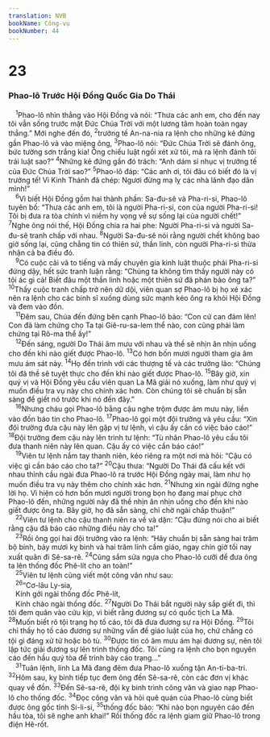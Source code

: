```yaml
---
translation: NVB
bookName: Công-vụ 
bookNumber: 44
---
```


<div class="title"><h1>23</h1><h3>Phao-lô Trước Hội Đồng Quốc Gia Do Thái </h3></div>
<span class="verse cong_23_1"> <sup>1</sup>Phao-lô nhìn thẳng vào Hội Đồng và nói: “Thưa các anh em, cho đến nay tôi vẫn sống trước mặt Đức Chúa Trời với một lương tâm hoàn toàn ngay thẳng.” Mới nghe đến đó, </span>
<span class="verse cong_23_2"><sup>2</sup>trưởng tế An-na-nia ra lệnh cho những kẻ đứng gần Phao-lô vả vào miệng ông, </span>
<span class="verse cong_23_3"><sup>3</sup>Phao-lô nói: “Đức Chúa Trời sẽ đánh ông, bức tường sơn trắng kia! Ông chiếu luật ngồi xét xử tôi, mà ra lệnh đánh tôi trái luật sao?” </span>
<span class="verse cong_23_4"><sup>4</sup>Những kẻ đứng gần đó trách: “Anh dám sỉ nhục vị trưởng tế của Đức Chúa Trời sao?” </span>
<span class="verse cong_23_5"><sup>5</sup>Phao-lô đáp: “Các anh ơi, tôi đâu có biết đó là vị trưởng tế! Vì Kinh Thánh đã chép: Ngươi đừng mạ lỵ các nhà lãnh đạo dân mình!” <br/></span>
<span class="verse cong_23_6"> <sup>6</sup>Vì biết Hội Đồng gồm hai thành phần: Sa-đu-sê và Pha-ri-si, Phao-lô tuyên bố: “Thưa các anh em, tôi là người Pha-ri-si, con của người Pha-ri-si! Tôi bị đưa ra tòa chính vì niềm hy vọng về sự sống lại của người chết!” </span>
<span class="verse cong_23_7"><sup>7</sup>Nghe ông nói thế, Hội Đồng chia ra hai phe: Người Pha-ri-si và người Sa-đu-sê tranh chấp với nhau. </span>
<span class="verse cong_23_8"><sup>8</sup>Người Sa-đu-sê nói rằng người chết không bao giờ sống lại, cũng chẳng tin có thiên sứ, thần linh, còn người Pha-ri-si thừa nhận cả ba điều đó. <br/></span>
<span class="verse cong_23_9"> <sup>9</sup>Có cuộc cãi vã to tiếng và mấy chuyên gia kinh luật thuộc phái Pha-ri-si đứng dậy, hết sức tranh luận rằng: “Chúng ta không tìm thấy người này có tội ác gì cả! Biết đâu một thần linh hoặc một thiên sứ đã phán bảo ông ta?” </span>
<span class="verse cong_23_10"><sup>10</sup>Thấy cuộc tranh chấp trở nên dữ dội, viên quan sợ Phao-lô bị họ xé xác nên ra lệnh cho các binh sĩ xuống dùng sức mạnh kéo ông ra khỏi Hội Đồng và đem vào đồn. <br/></span>
<span class="verse cong_23_11"> <sup>11</sup>Đêm sau, Chúa đến đứng bên cạnh Phao-lô bảo: “Con cứ can đảm lên! Con đã làm chứng cho Ta tại Giê-ru-sa-lem thể nào, con cũng phải làm chứng tại Rô-ma thể ấy!” <br/></span>
<span class="verse cong_23_12"> <sup>12</sup>Đến sáng, người Do Thái âm mưu với nhau và thề sẽ nhịn ăn nhịn uống cho đến khi nào giết được Phao-lô. </span>
<span class="verse cong_23_13"><sup>13</sup>Có hơn bốn mươi người tham gia âm mưu ám sát này. </span>
<span class="verse cong_23_14"><sup>14</sup>Họ đến trình với các thượng tế và các trưởng lão: “Chúng tôi đã thề sẽ tuyệt thực cho đến khi nào giết được Phao-lô. </span>
<span class="verse cong_23_15"><sup>15</sup>Bây giờ, xin quý vị và Hội Đồng yêu cầu viên quan La Mã giải nó xuống, làm như quý vị muốn điều tra vụ này cho chính xác hơn. Còn chúng tôi sẽ chuẩn bị sẵn sàng để giết nó trước khi nó đến đây.” <br/></span>
<span class="verse cong_23_16"> <sup>16</sup>Nhưng cháu gọi Phao-lô bằng cậu nghe trộm được âm mưu này, liền vào đồn báo tin cho Phao-lô. </span>
<span class="verse cong_23_17"><sup>17</sup>Phao-lô gọi một đội trưởng và yêu cầu: “Xin đội trưởng đưa cậu này lên gặp vị tư lệnh, vì cậu ấy cần có việc báo cáo!” </span>
<span class="verse cong_23_18"><sup>18</sup>Đội trưởng đem cậu này lên trình tư lệnh: “Tù nhân Phao-lô yêu cầu tôi đưa thanh niên này lên quan. Cậu ấy có việc cần báo cáo!” <br/></span>
<span class="verse cong_23_19"> <sup>19</sup>Viên tư lệnh nắm tay thanh niên, kéo riêng ra một nơi mà hỏi: “Cậu có việc gì cần báo cáo cho ta?” </span>
<span class="verse cong_23_20"><sup>20</sup>Cậu thưa: “Người Do Thái đã cấu kết với nhau thỉnh cầu ngài đưa Phao-lô ra trước Hội Đồng ngày mai, làm như họ muốn điều tra vụ này thêm cho chính xác hơn. </span>
<span class="verse cong_23_21"><sup>21</sup>Nhưng xin ngài đừng nghe lời họ. Vì hiện có hơn bốn mươi người trong bọn họ đang mai phục chờ Phao-lô đến, những người này đã thề nhịn ăn nhịn uống cho đến khi nào giết được ông ta. Bây giờ, họ đã sẵn sàng, chỉ chờ ngài chấp thuận!” <br/></span>
<span class="verse cong_23_22"> <sup>22</sup>Viên tư lệnh cho cậu thanh niên ra về và dặn: “Cậu đừng nói cho ai biết rằng cậu đã báo cáo những điều này cho ta!” <br/></span>
<span class="verse cong_23_23"> <sup>23</sup>Rồi ông gọi hai đội trưởng vào ra lệnh: “Hãy chuẩn bị sẵn sàng hai trăm bộ binh, bảy mươi kỵ binh và hai trăm lính cầm giáo, ngay chín giờ tối nay xuất quân đi Sê-sa-rê. </span>
<span class="verse cong_23_24"><sup>24</sup>Cũng sắm sửa ngựa cho Phao-lô cưỡi để đưa ông ta lên thống đốc Phê-lít cho an toàn!” <br/></span>
<span class="verse cong_23_25"> <sup>25</sup>Viên tư lệnh cũng viết một công văn như sau: <br/></span>
<span class="verse cong_23_26"> <sup>26</sup>“Cơ-lâu Ly-sia, <br/> Kính gởi ngài thống đốc Phê-lít, <br/> Kính chào ngài thống đốc. </span>
<span class="verse cong_23_27"><sup>27</sup>Người Do Thái bắt người này sắp giết đi, thì tôi đem quân vào cứu kịp, vì biết rằng đương sự có quốc tịch La Mã. </span>
<span class="verse cong_23_28"><sup>28</sup>Muốn biết rõ tội trạng họ tố cáo, tôi đã đưa đương sự ra Hội Đồng. </span>
<span class="verse cong_23_29"><sup>29</sup>Tôi chỉ thấy họ tố cáo đương sự những vấn đề giáo luật của họ, chứ chẳng có tội gì đáng xử tử hoặc bỏ tù. </span>
<span class="verse cong_23_30"><sup>30</sup>Được tin có âm mưu ám hại đương sự, nên tôi lập tức giải đương sự lên trình thống đốc. Tôi cũng ra lệnh cho bọn nguyên cáo đến hầu quý tòa để trình bày cáo trạng…” <br/></span>
<span class="verse cong_23_31"> <sup>31</sup>Tuân lệnh, lính La Mã đang đêm đưa Phao-lô xuống tận An-ti-ba-tri. </span>
<span class="verse cong_23_32"><sup>32</sup>Hôm sau, kỵ binh tiếp tục đem ông đến Sê-sa-rê, còn các đơn vị khác quay về đồn. </span>
<span class="verse cong_23_33"><sup>33</sup>Đến Sê-sa-rê, đội kỵ binh trình công văn và giao nạp Phao-lô cho thống đốc. </span>
<span class="verse cong_23_34"><sup>34</sup>Đọc công văn và hỏi quê quán của Phao-lô cùng biết được ông gốc tỉnh Si-li-si, </span>
<span class="verse cong_23_35"><sup>35</sup>thống đốc bảo: “Khi nào bọn nguyên cáo đến hầu tòa, tôi sẽ nghe anh khai!” Rồi thống đốc ra lệnh giam giữ Phao-lô trong điện Hê-rốt. <br/></span>
